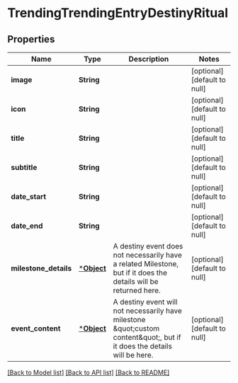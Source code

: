 # TrendingTrendingEntryDestinyRitual

## Properties
Name | Type | Description | Notes
------------ | ------------- | ------------- | -------------
**image** | **String** |  | [optional] [default to null]
**icon** | **String** |  | [optional] [default to null]
**title** | **String** |  | [optional] [default to null]
**subtitle** | **String** |  | [optional] [default to null]
**date_start** | **String** |  | [optional] [default to null]
**date_end** | **String** |  | [optional] [default to null]
**milestone_details** | [***Object**](Object.md) | A destiny event does not necessarily have a related Milestone, but if it does the details will be returned here. | [optional] [default to null]
**event_content** | [***Object**](Object.md) | A destiny event will not necessarily have milestone \&quot;custom content\&quot;, but if it does the details will be here. | [optional] [default to null]

[[Back to Model list]](../README.md#documentation-for-models) [[Back to API list]](../README.md#documentation-for-api-endpoints) [[Back to README]](../README.md)


